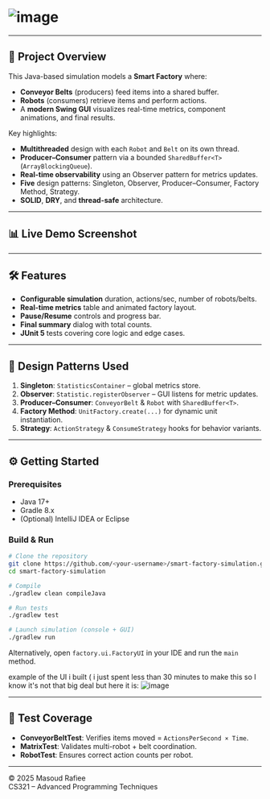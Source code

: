 
# ![image](https://github.com/user-attachments/assets/e9362db7-386f-4d32-8ee9-e91f83f38e86)


---

## 🚀 Project Overview

This Java-based simulation models a **Smart Factory** where:

- **Conveyor Belts** (producers) feed items into a shared buffer.
- **Robots** (consumers) retrieve items and perform actions.
- A **modern Swing GUI** visualizes real-time metrics, component animations, and final results.

Key highlights:

- **Multithreaded** design with each `Robot` and `Belt` on its own thread.
- **Producer–Consumer** pattern via a bounded `SharedBuffer<T>` (`ArrayBlockingQueue`).
- **Real-time observability** using an Observer pattern for metrics updates.
- **Five** design patterns: Singleton, Observer, Producer–Consumer, Factory Method, Strategy.
- **SOLID**, **DRY**, and **thread-safe** architecture.

---

## 📊 Live Demo Screenshot



---

## 🛠️ Features

- **Configurable simulation** duration, actions/sec, number of robots/belts.
- **Real-time metrics** table and animated factory layout.
- **Pause/Resume** controls and progress bar.
- **Final summary** dialog with total counts.
- **JUnit 5** tests covering core logic and edge cases.

---

## 📝 Design Patterns Used

1. **Singleton**: `StatisticsContainer` – global metrics store.
2. **Observer**: `Statistic.registerObserver` – GUI listens for metric updates.
3. **Producer–Consumer**: `ConveyorBelt` & `Robot` with `SharedBuffer<T>`.
4. **Factory Method**: `UnitFactory.create(...)` for dynamic unit instantiation.
5. **Strategy**: `ActionStrategy` & `ConsumeStrategy` hooks for behavior variants.

---

## ⚙️ Getting Started

### Prerequisites

- Java 17+
- Gradle 8.x
- (Optional) IntelliJ IDEA or Eclipse

### Build & Run

```bash
# Clone the repository
git clone https://github.com/<your-username>/smart-factory-simulation.git
cd smart-factory-simulation

# Compile
./gradlew clean compileJava

# Run tests
./gradlew test

# Launch simulation (console + GUI)
./gradlew run
```

Alternatively, open `factory.ui.FactoryUI` in your IDE and run the `main` method.

example of the UI i built ( i just spent less than 30 minutes to make this so I know it's not that big deal but here it is:
![image](https://github.com/user-attachments/assets/9dc2b6a7-e0f0-4e51-8dd2-e2bca543ddd7)

---

## 📄 Test Coverage

- **ConveyorBeltTest**: Verifies items moved = `ActionsPerSecond × Time`.
- **MatrixTest**: Validates multi-robot + belt coordination.
- **RobotTest**: Ensures correct action counts per robot.


---

© 2025 Masoud Rafiee\
CS321 – Advanced Programming Techniques

